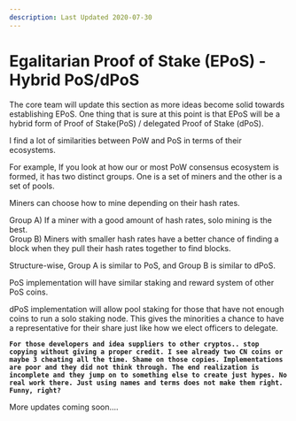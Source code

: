 ```yaml
---
description: Last Updated 2020-07-30
---
```


# Egalitarian Proof of Stake \(EPoS\) - Hybrid PoS/dPoS

The core team will update this section as more ideas become solid towards establishing EPoS. One thing that is sure at this point is that EPoS will be a hybrid form of Proof of Stake\(PoS\) / delegated Proof of Stake \(dPoS\).

I find a lot of similarities between PoW and PoS in terms of their ecosystems.

For example, If you look at how our or most PoW consensus ecosystem is formed, it has two distinct groups. One is a set of miners and the other is a set of pools. 

Miners can choose how to mine depending on their hash rates.  
  
Group A\) If a miner with a good amount of hash rates, solo mining is the best.   
Group B\) Miners with smaller hash rates have a better chance of finding a block when they pull their hash rates together to find blocks.

Structure-wise, Group A is similar to PoS, and Group B is similar to dPoS.  

PoS implementation will have similar staking and reward system of other PoS coins.

dPoS implementation will allow pool staking for those that have not enough coins to run a solo staking node. This gives the minorities a chance to have a representative for their share just like how we elect officers to delegate. 

**`For those developers and idea suppliers to other cryptos.. stop copying without giving a proper credit. I see already two CN coins or maybe 3 cheating all the time. Shame on those copies. Implementations are poor and they did not think through. The end realization is incomplete and they jump on to something else to create just hypes. No real work there. Just using names and terms does not make them right. Funny, right?`**

More updates coming soon....



